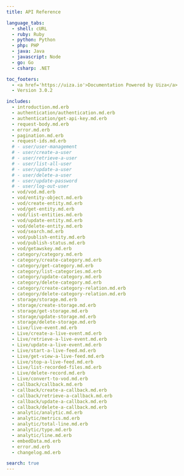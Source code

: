 ```yaml
---
title: API Reference

language_tabs:
  - shell: cURL
  - ruby: Ruby
  - python: Python
  - php: PHP
  - java: Java
  - javascript: Node
  - go: Go
  - csharp: .NET

toc_footers:
  - <a href='https://uiza.io'>Documentation Powered by Uiza</a>
  - Version 3.0.2

includes:
  - introduction.md.erb
  - authentication/authentication.md.erb
  - authentication/get-api-key.md.erb
  - request-body.md.erb
  - error.md.erb
  - pagination.md.erb
  - request-ids.md.erb
  # - user/user-management
  # - user/create-a-user
  # - user/retrieve-a-user
  # - user/list-all-user
  # - user/update-a-user
  # - user/delete-a-user
  # - user/update-password
  # - user/log-out-user
  - vod/vod.md.erb
  - vod/entity-object.md.erb
  - vod/create-entity.md.erb
  - vod/get-entity.md.erb
  - vod/list-entities.md.erb
  - vod/update-entity.md.erb
  - vod/delete-entity.md.erb
  - vod/search.md.erb
  - vod/publish-entity.md.erb
  - vod/publish-status.md.erb
  - vod/getawskey.md.erb
  - category/category.md.erb
  - category/create-category.md.erb
  - category/get-category.md.erb
  - category/list-categories.md.erb
  - category/update-category.md.erb
  - category/delete-category.md.erb
  - category/create-category-relation.md.erb
  - category/delete-category-relation.md.erb
  - storage/storage.md.erb
  - storage/create-storage.md.erb
  - storage/get-storage.md.erb
  - storage/update-storage.md.erb
  - storage/delete-storage.md.erb
  - Live/live-event.md.erb
  - Live/create-a-live-event.md.erb
  - Live/retrieve-a-live-event.md.erb
  - Live/update-a-live-event.md.erb
  - Live/start-a-live-feed.md.erb
  - Live/get-view-a-live-feed.md.erb
  - Live/stop-a-live-feed.md.erb
  - Live/list-recorded-files.md.erb
  - Live/delete-record.md.erb
  - Live/convert-to-vod.md.erb
  - callback/callback.md.erb
  - callback/create-a-callback.md.erb
  - callback/retrieve-a-callback.md.erb
  - callback/update-a-callback.md.erb
  - callback/delete-a-callback.md.erb
  - analytic/analytic.md.erb
  - analytic/metrics.md.erb
  - analytic/total-line.md.erb
  - analytic/type.md.erb
  - analytic/line.md.erb
  - embedData.md.erb
  - error.md.erb
  - changelog.md.erb

search: true
---
```

